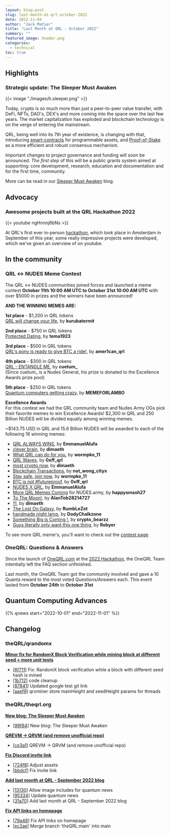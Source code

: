 ```yaml
---
layout: blog-post
slug: last-month-at-qrl-october-2022
date: 2022-11-04
author: "Jack Matier"
title: "Last Month at QRL - October 2022"
summary: ""
featured_image: header.png
categories:
  - technical
toc: true
---
```



## Highlights

### Strategic update: The Sleeper Must Awaken

{{< image "./images/h.sleeper.png" >}}

Today, crypto is so much more than just a peer-to-peer value transfer, with DeFi, NFTs, DAO's, DEX's and more coming into the space over the last few years. The market capitalization has exploded and blockchain technology is on the verge of entering the mainstream. 

QRL, being well into its 7th year of existence, is changing with that, introducing [smart-contracts](/features/smart-contracts/) for programmable assets, and [Proof-of-Stake](/features/proof-of-stake) as a more efficient and robust consensus mechanism. 

Important changes to project governance and funding will soon be announced. *The first step* of this will be a public grants system aimed at supporting: core development, research, education and documentation and for the first time, community.

More can be read in our [Sleeper Must Awaken](/blog/the-sleeper-must-awaken/) blog.

## Advocacy

### Awesome projects built at the QRL Hackathon 2022

{{< youtube ngHnnnj6bNs >}}

At QRL's first ever in-person [hackathon](/events/qrl-hackathon-2022/), which took place in Amsterdam in September of this year, some really impressive projects were developed, which we've given an overview of on youtube.

## In the community

### QRL ↔ NUDES Meme Contest

The QRL ↔ NUDES communities joined forces and launched a meme contest **October 11th 10:00 AM UTC to October 31st 10:00 AM UTC** with over $5000 in prizes and the winners have been announced!

**AND THE WINNING MEMES ARE:**

**1st place** - $1,200 in QRL tokens\
[QRL will change your life](https://nudes.army/view/2d0db7fd-e703-4969-aa7f-1306391d89d1), by **kurubatermit**

**2nd place** - $750 in QRL tokens\
[Protected Dating](https://nudes.army/view/575c8214-50d1-4f9b-9a02-18cd72b9d3c9), by **tema1923**

**3rd place** - $500 in QRL tokens\
[QRL's pony is ready to give BTC a ride!](https://nudes.army/view/84a7a094-d4f3-43fa-b11d-87d961419e2c), by **amer1can_qrl**

**4th place** - $300 in QRL tokens\
[QRL - ENTANGLE ME](https://nudes.army/view/73e96e26-449c-474d-beaa-96c85f2159cd), by **cuetum_** \
(Since cuetum_ is a Nudes General, his prize is donated to the Excellence Awards prize pool)

**5th place** - $250 in QRL tokens\
[Quantum computers getting crazy](https://nudes.army/view/698c3495-c23d-4948-836f-56dce9b41ff4), by **MEMEFORLAMBO**

**Excellence Awards**\
For this contest we had the QRL community team and Nudes Army OGs pick their favorite memes to win Excellence Awards! $2,300 in QRL and 250 Billion NUDES will be divided equally among winning memes. 

~$143.75 USD in QRL and 15.6 Billion NUDES will be awarded to each of the following 16 winning memes:

- [QRL ALWAYS WINS](https://nudes.army/view/6a3553b1-c8ca-4756-bff3-fd969b75c103), by **EmmanuelAlufa**
- [clever brain](https://nudes.army/view/9ec7dd61-9e21-4d19-94b1-95edd79d47c4), by **dimaeth**
- [What QRL can do for you](https://nudes.army/view/efaf5771-de50-4e20-a90c-5213fe3d28d5), by **wormpke_11**
- [QRL Waves](https://nudes.army/view/e0adc45e-f30c-4c2b-87d5-abe7f4c67216), by **0xff_qrl**
- [most crypto now](https://nudes.army/view/48dd39f0-6fc1-468b-b16b-b07280dad26f), by **dimaeth**
- [Blockchain Transactions](https://nudes.army/view/77689ac4-841d-4e42-9a09-9298ecb1356f), by **not_wong_cityx**
- [Stay safe, join now](https://nudes.army/view/829e6a24-365a-480a-b46d-979a5f1183a6), by **wormpke_11**
- [BTC is not #futureproof](https://nudes.army/view/e62edad7-3ddd-4dc3-803b-e1e77298d03a), by **0xff_qrl**
- [NUDES X QRL](https://nudes.army/view/1a0072e9-036a-40c8-b2e9-10f6e2ac615a), by **EmmanuelAlufa**
- [More QRL Memes Coming](https://nudes.army/view/21ecebfc-9f6a-4dd6-a283-778a586f9065) for NUDES.army, by **happysmash27**
- [To The Moon!](https://nudes.army/view/89bc92c8-f6b9-4b4e-970f-1fb1cd4a26d0), by **AlanTob28214727**
- [!!!](https://nudes.army/view/162380a2-a2b3-41a0-9e81-4f60be8d733a), by **dimaeth**
- [The Lost On Galaxy](https://nudes.army/view/e6d2fda6-0df1-4759-a394-559b0a4388d2), by **RumbLeZet**
- [handmade night lamp](https://nudes.army/view/8bdba9d5-6685-4c01-9e0f-20c5208c2429), by **DodyChalkzone**
- [Something Big is Coming !](https://nudes.army/view/fceb77bc-230b-4a18-b0c1-502ec7357e02), by **crypto_bearzz**
- [Guys literally only want this one thing](https://nudes.army/view/2ee2432a-55f3-4922-bb8a-a766c9d6c7ad), by **Robyer**

To see more QRL meme's, you'll want to check out the [contest page](https://nudes.army/QRL).

### OneQRL: Questions & Answers

Since the launch of [OneQRL.com](https://oneqrl.com) at the [2022 Hackathon](/events/qrl-hackathon-2022/), the OneQRL Team intentially left the FAQ section unfinished.

Last month, the OneQRL Team got the community involved and gave a 10 Quanta reward to the most voted Questions/Answers each. This event lasted from **October 24th** to **October 31st**

## Quantum Computing Advances

{{% qnews start="2022-10-01" end="2022-11-01" %}}

## Changelog

### theQRL/qrandomx

**[Minor fix for RandomX Block Verification while mining block at different seed + more unit tests](https://github.com/theQRL/qrandomx/pull/30)**
			
- [[6f711](https://github.com/theQRL/qrandomx/commit/718205b6eb045164322ad79847ecb1e83216f711)] Fix: RandomX block verification while a block with different seed hash is mined		
- [[1b712](https://github.com/theQRL/qrandomx/commit/dcfc08a250081a4a8592f04406e1ccac9751b712)] code cleanup		
- [[87841](https://github.com/theQRL/qrandomx/commit/72f37d7c6c753294af42697bfdbd19fe7a487841)] Updated google test git link		
- [[aaef9](https://github.com/theQRL/qrandomx/commit/4212e0634b3b6ae63efc42d28149557ce0caaef9)] qrxminer store mainHeight and seedHeight params for threads		

### theQRL/theqrl.org

**[New blog: The Sleeper Must Awaken](https://github.com/theQRL/theqrl.org/pull/326)**
			
- [[99f84](https://github.com/theQRL/theqrl.org/commit/5005ce00b15c5381bfb78275a36a162b10099f84)] New blog: The Sleeper Must Awaken		


**[QREVM -> QRVM (and remove unofficial repo)](https://github.com/theQRL/theqrl.org/pull/325)**
			
- [[ce3a1](https://github.com/theQRL/theqrl.org/commit/f24241d98b83831af4445c0701d3c39a8f7ce3a1)] QREVM -> QRVM (and remove unofficial repo)		


**[Fix Discord invite link](https://github.com/theQRL/theqrl.org/pull/324)**
			
- [[724f8](https://github.com/theQRL/theqrl.org/commit/417555e13fb94ff954a3fe749ba789c8b2e724f8)] Adjust assets		
- [[bbdcf](https://github.com/theQRL/theqrl.org/commit/849419693def7b53a805facdd843eb03027bbdcf)] Fix invite link		


**[Add last month at QRL - September 2022 blog](https://github.com/theQRL/theqrl.org/pull/323)**
			
- [[13130](https://github.com/theQRL/theqrl.org/commit/8ab5ee39ff3c0f136a328bd0eab7552207513130)] Allow image includes for quantum news		
- [[95334](https://github.com/theQRL/theqrl.org/commit/efee437b230a4e7371e49575c7ed17ccf5195334)] Update quantum news		
- [[31a70](https://github.com/theQRL/theqrl.org/commit/159c97f4eabca819877821bbf1ea9eb0f4e31a70)] Add last month at QRL - September 2022 blog		


**[Fix API links on homepage](https://github.com/theQRL/theqrl.org/pull/322)**
			
- [[79a48](https://github.com/theQRL/theqrl.org/commit/19c830f727c7df3d58033b07acb07ade52979a48)] Fix API links on homepage		
- [[ec2ae](https://github.com/theQRL/theqrl.org/commit/35825f9c0aeb4ed859e673ae7ec68a63e29ec2ae)] Merge branch 'theQRL:main' into main